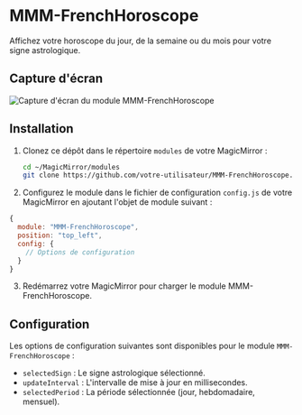 # MMM-FrenchHoroscope
Affichez votre horoscope du jour, de la semaine ou du mois pour votre signe astrologique.

## Capture d'écran
![Capture d'écran du module MMM-FrenchHoroscope](screenshot.png)

## Installation

1. Clonez ce dépôt dans le répertoire `modules` de votre MagicMirror :
   ```sh
   cd ~/MagicMirror/modules
   git clone https://github.com/votre-utilisateur/MMM-FrenchHoroscope.git
   ```
  
2. Configurez le module dans le fichier de configuration `config.js` de votre MagicMirror en ajoutant l'objet de module suivant :

```javascript
{
  module: "MMM-FrenchHoroscope",
  position: "top_left",
  config: {
    // Options de configuration
  }
}
```

3. Redémarrez votre MagicMirror pour charger le module MMM-FrenchHoroscope.

## Configuration
Les options de configuration suivantes sont disponibles pour le module `MMM-FrenchHoroscope` :

- `selectedSign` : Le signe astrologique sélectionné.
- `updateInterval` : L'intervalle de mise à jour en millisecondes.
- `selectedPeriod` : La période sélectionnée (jour, hebdomadaire, mensuel).
